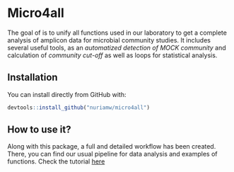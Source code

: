 
<!-- README.md is generated from README.Rmd. Please edit that file -->

# <i class="fas fa-globe-europe" aria-hidden="true"> </i> Micro4all

<!-- badges: start -->
<!-- badges: end -->

The goal of is to unify all functions used in our laboratory to get a
complete analysis of amplicon data for microbial community studies. It
includes several useful tools, as an *automatized detection of MOCK
community* and calculation of *community cut-off* as well as loops for
statistical analysis.

## Installation

You can install directly from GitHub with:

``` r
devtools::install_github("nuriamw/micro4all")
```

## How to use it?

Along with this package, a full and detailed workflow has been created.
There, you can find our usual pipeline for data analysis and examples of
functions. Check the tutorial
[here](https://nuriamw.github.io/micro4all/tutorial/package_workflow.html)
